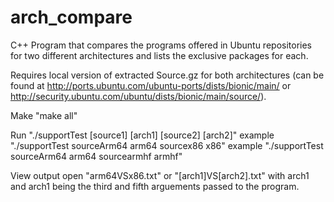 # arch_compare
C++ Program that compares the programs offered in Ubuntu repositories for two different architectures and lists the exclusive packages for each.

Requires local version of extracted Source.gz for both architectures (can be found at http://ports.ubuntu.com/ubuntu-ports/dists/bionic/main/ or http://security.ubuntu.com/ubuntu/dists/bionic/main/source/).

Make
  "make all"
  
Run
  "./supportTest [source1] [arch1] [source2] [arch2]"
  example "./supportTest sourceArm64 arm64 sourcex86 x86"
  example "./supportTest sourceArm64 arm64 sourcearmhf armhf"
  
View output
  open "arm64VSx86.txt" or "[arch1]VS[arch2].txt" with arch1 and arch1 being the third and fifth arguements passed to the program.
